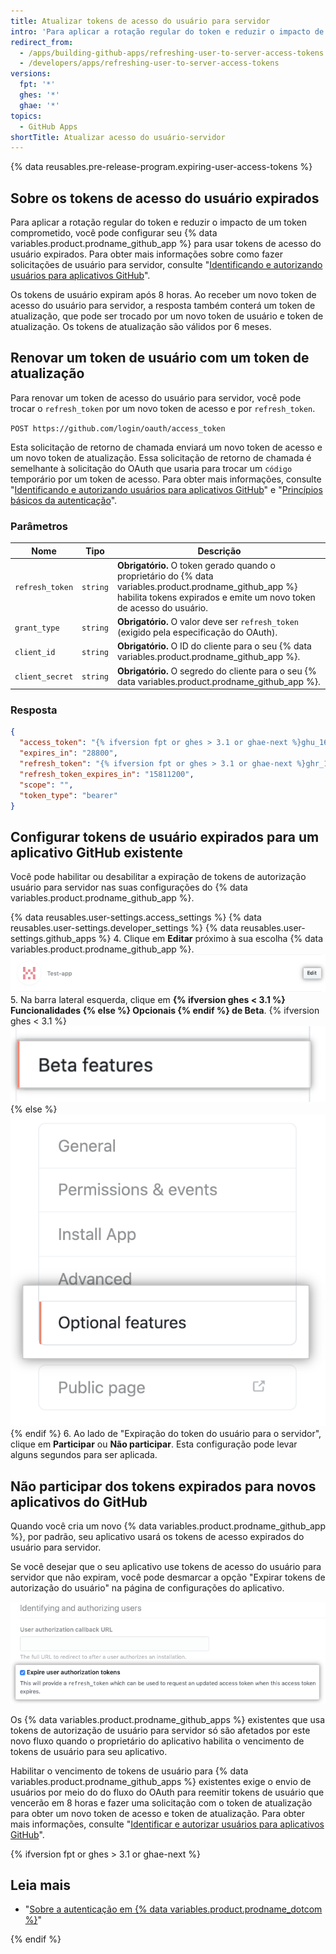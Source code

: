 ```yaml
---
title: Atualizar tokens de acesso do usuário para servidor
intro: 'Para aplicar a rotação regular do token e reduzir o impacto de um token comprometido, você pode configurar seu {% data variables.product.prodname_github_app %} para usar tokens de acesso do usuário expirados.'
redirect_from:
  - /apps/building-github-apps/refreshing-user-to-server-access-tokens
  - /developers/apps/refreshing-user-to-server-access-tokens
versions:
  fpt: '*'
  ghes: '*'
  ghae: '*'
topics:
  - GitHub Apps
shortTitle: Atualizar acesso do usuário-servidor
---
```


{% data reusables.pre-release-program.expiring-user-access-tokens %}


## Sobre os tokens de acesso do usuário expirados

Para aplicar a rotação regular do token e reduzir o impacto de um token comprometido, você pode configurar seu {% data variables.product.prodname_github_app %} para usar tokens de acesso do usuário expirados. Para obter mais informações sobre como fazer solicitações de usuário para servidor, consulte "[Identificando e autorizando usuários para aplicativos GitHub](/apps/building-github-apps/identifying-and-authorizing-users-for-github-apps/)".

Os tokens de usuário expiram após 8 horas. Ao receber um novo token de acesso do usuário para servidor, a resposta também conterá um token de atualização, que pode ser trocado por um novo token de usuário e token de atualização. Os tokens de atualização são válidos por 6 meses.

## Renovar um token de usuário com um token de atualização

Para renovar um token de acesso do usuário para servidor, você pode trocar o `refresh_token` por um novo token de acesso e por `refresh_token`.

  `POST https://github.com/login/oauth/access_token`

Esta solicitação de retorno de chamada enviará um novo token de acesso e um novo token de atualização.  Essa solicitação de retorno de chamada é semelhante à solicitação do OAuth que usaria para trocar um `código` temporário por um token de acesso. Para obter mais informações, consulte "[Identificando e autorizando usuários para aplicativos GitHub](/apps/building-github-apps/identifying-and-authorizing-users-for-github-apps/#2-users-are-redirected-back-to-your-site-by-github)" e "[Princípios básicos da autenticação](/rest/guides/basics-of-authentication#providing-a-callback)".

### Parâmetros

| Nome            | Tipo     | Descrição                                                                                                                                                                         |
| --------------- | -------- | --------------------------------------------------------------------------------------------------------------------------------------------------------------------------------- |
| `refresh_token` | `string` | **Obrigatório.** O token gerado quando o proprietário do {% data variables.product.prodname_github_app %} habilita tokens expirados e emite um novo token de acesso do usuário. |
| `grant_type`    | `string` | **Obrigatório.** O valor deve ser `refresh_token` (exigido pela especificação do OAuth).                                                                                          |
| `client_id`     | `string` | **Obrigatório.** O ID do cliente para o seu {% data variables.product.prodname_github_app %}.                                                                                   |
| `client_secret` | `string` | **Obrigatório.** O segredo do cliente para o seu {% data variables.product.prodname_github_app %}.                                                                              |

### Resposta

```json
{
  "access_token": "{% ifversion fpt or ghes > 3.1 or ghae-next %}ghu_16C7e42F292c6912E7710c838347Ae178B4a{% else %}e72e16c7e42f292c6912e7710c838347ae178b4a{% endif %}",
  "expires_in": "28800",
  "refresh_token": "{% ifversion fpt or ghes > 3.1 or ghae-next %}ghr_1B4a2e77838347a7E420ce178F2E7c6912E169246c34E1ccbF66C46812d16D5B1A9Dc86A1498{% else %}r1.c1b4a2e77838347a7e420ce178f2e7c6912e169246c34e1ccbf66c46812d16d5b1a9dc86a149873c{% endif %}",
  "refresh_token_expires_in": "15811200",
  "scope": "",
  "token_type": "bearer"
}
```
## Configurar tokens de usuário expirados para um aplicativo GitHub existente

Você pode habilitar ou desabilitar a expiração de tokens de autorização usuário para servidor nas suas configurações do {% data variables.product.prodname_github_app %}.

{% data reusables.user-settings.access_settings %}
{% data reusables.user-settings.developer_settings %}
{% data reusables.user-settings.github_apps %}
4. Clique em **Editar** próximo à sua escolha {% data variables.product.prodname_github_app %}. ![Configurações para edição de um aplicativo GitHub](/assets/images/github-apps/edit-test-app.png)
5. Na barra lateral esquerda, clique em **{% ifversion ghes < 3.1 %} Funcionalidades {% else %} Opcionais {% endif %} de Beta**.
  {% ifversion ghes < 3.1 %} ![Beta features tab](/assets/images/github-apps/beta-features-option.png) {% else %} ![Optional features tab](/assets/images/github-apps/optional-features-option.png) {% endif %}
6. Ao lado de "Expiração do token do usuário para o servidor", clique em **Participar** ou **Não participar**. Esta configuração pode levar alguns segundos para ser aplicada.

## Não participar dos tokens expirados para novos aplicativos do GitHub

Quando você cria um novo {% data variables.product.prodname_github_app %}, por padrão, seu aplicativo usará os tokens de acesso expirados do usuário para servidor.

Se você desejar que o seu aplicativo use tokens de acesso do usuário para servidor que não expiram, você pode desmarcar a opção "Expirar tokens de autorização do usuário" na página de configurações do aplicativo.

![Opção para expirar os tokens dos usuários durante a configuração dos aplicativos GitHub](/assets/images/github-apps/expire-user-tokens-selection.png)

Os {% data variables.product.prodname_github_apps %} existentes que usa tokens de autorização de usuário para servidor só são afetados por este novo fluxo quando o proprietário do aplicativo habilita o vencimento de tokens de usuário para seu aplicativo.

Habilitar o vencimento de tokens de usuário para {% data variables.product.prodname_github_apps %} existentes exige o envio de usuários por meio do do fluxo do OAuth para reemitir tokens de usuário que vencerão em 8 horas e fazer uma solicitação com o token de atualização para obter um novo token de acesso e token de atualização. Para obter mais informações, consulte "[Identificar e autorizar usuários para aplicativos GitHub](/apps/building-github-apps/identifying-and-authorizing-users-for-github-apps/)".

{% ifversion fpt or ghes > 3.1 or ghae-next %}

## Leia mais

- "[Sobre a autenticação em {% data variables.product.prodname_dotcom %}](/github/authenticating-to-github/about-authentication-to-github#githubs-token-formats)"

{% endif %}

